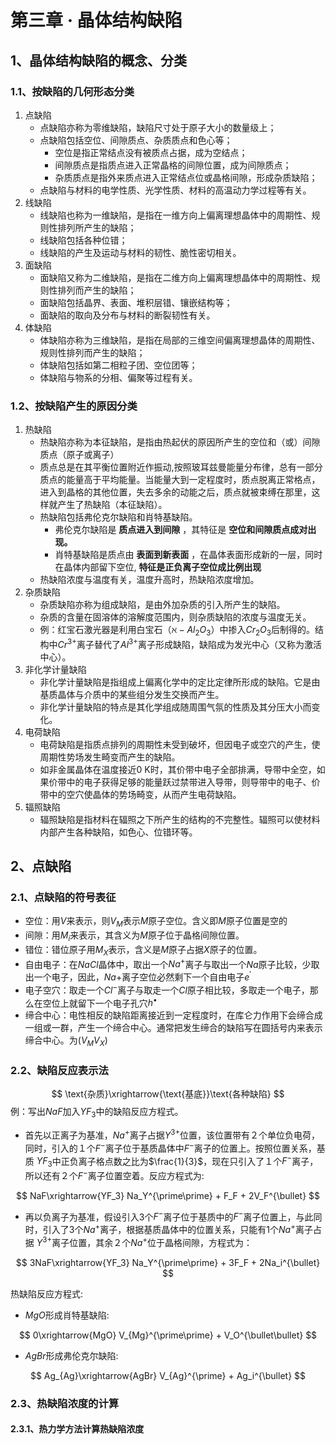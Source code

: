 # 第三章 · 晶体结构缺陷

## 1、晶体结构缺陷的概念、分类
### 1.1、按缺陷的几何形态分类
1. 点缺陷
   - 点缺陷亦称为零维缺陷，缺陷尺寸处于原子大小的数量级上；
   - 点缺陷包括空位、间隙质点、杂质质点和色心等；
     - 空位是指正常结点没有被质点占据，成为空结点；
     - 间隙质点是指质点进入正常晶格的间隙位置，成为间隙质点；
     - 杂质质点是指外来质点进入正常结点位或晶格间隙，形成杂质缺陷；
   - 点缺陷与材料的电学性质、光学性质、材料的高温动力学过程等有关。
2. 线缺陷
   - 线缺陷也称为一维缺陷，是指在一维方向上偏离理想晶体中的周期性、规则性排列所产生的缺陷；
   - 线缺陷包括各种位错；
   - 线缺陷的产生及运动与材料的韧性、脆性密切相关。
3. 面缺陷
   - 面缺陷又称为二维缺陷，是指在二维方向上偏离理想晶体中的周期性、规则性排列而产生的缺陷；
   - 面缺陷包括晶界、表面、堆积层错、镶嵌结构等；
   - 面缺陷的取向及分布与材料的断裂韧性有关。
4. 体缺陷
   - 体缺陷亦称为三维缺陷，是指在局部的三维空间偏离理想晶体的周期性、规则性排列而产生的缺陷；
   - 体缺陷包括如第二相粒子团、空位团等；
   - 体缺陷与物系的分相、偏聚等过程有关。

### 1.2、按缺陷产生的原因分类
1. 热缺陷
   - 热缺陷亦称为本征缺陷，是指由热起伏的原因所产生的空位和（或）间隙质点（原子或离子）
   - 质点总是在其平衡位置附近作振动,按照玻耳兹曼能量分布律，总有一部分质点的能量高于平均能量。当能量大到一定程度时，质点脱离正常格点，进入到晶格的其他位置，失去多余的动能之后，质点就被束缚在那里，这样就产生了热缺陷（本征缺陷）。
   - 热缺陷包括弗伦克尔缺陷和肖特基缺陷。
     - 弗伦克尔缺陷是 **质点进入到间隙** ，其特征是 **空位和间隙质点成对出现。**
     - 肖特基缺陷是质点由 **表面到新表面** ，在晶体表面形成新的一层，同时在晶体内部留下空位, **特征是正负离子空位成比例出现**
   - 热缺陷浓度与温度有关，温度升高时，热缺陷浓度增加。
2. 杂质缺陷
   - 杂质缺陷亦称为组成缺陷，是由外加杂质的引入所产生的缺陷。
   - 杂质的含量在固溶体的溶解度范围内，则杂质缺陷的浓度与温度无关。
   - 例：红宝石激光器是利用白宝石（$\aleph-Al_2O_3$）中掺入$Cr_2O_3$后制得的。结构中$Cr^{3+}$离子替代了$Al^{3+}$离子形成缺陷，缺陷成为发光中心（又称为激活中心）。
3. 非化学计量缺陷
   - 非化学计量缺陷是指组成上偏离化学中的定比定律所形成的缺陷。它是由基质晶体与介质中的某些组分发生交换而产生。
   - 非化学计量缺陷的特点是其化学组成随周围气氛的性质及其分压大小而变化。
4. 电荷缺陷
   - 电荷缺陷是指质点排列的周期性未受到破坏，但因电子或空穴的产生，使周期性势场发生畸变而产生的缺陷。
   - 如非金属晶体在温度接近0 K时，其价带中电子全部排满，导带中全空，如果价带中的电子获得足够的能量跃过禁带进入导带，则导带中的电子、价带中的空穴使晶体的势场畸变，从而产生电荷缺陷。
5. 辐照缺陷
   - 辐照缺陷是指材料在辐照之下所产生的结构的不完整性。辐照可以使材料内部产生各种缺陷，如色心、位错环等。

## 2、点缺陷
### 2.1、点缺陷的符号表征
- 空位：用$V$来表示，则$V_M$表示$M$原子空位。含义即$M$原子位置是空的
- 间隙：用$M_i$来表示，其含义为$M$原子位于晶格间隙位置。
- 错位：错位原子用$M_X$表示，含义是$M$原子占据$X$原子的位置。
- 自由电子：在$NaCl$晶体中，取出一个$Na^+$离子与取出一个$Na$原子比较，少取出一个电子，因此，$Na+$离子空位必然剩下一个自由电子$e^\prime$
- 电子空穴：取走一个$Cl^-$离子与取走一个$Cl$原子相比较，多取走一个电子，那么在空位上就留下一个电子孔穴$h^\bullet$
- 缔合中心：电性相反的缺陷距离接近到一定程度时，在库仑力作用下会缔合成一组或一群，产生一个缔合中心。通常把发生缔合的缺陷写在圆括号内来表示缔合中心。为$(V_MV_X)$
### 2.2、缺陷反应表示法
$$ \text{杂质}\xrightarrow{\text{基底}}\text{各种缺陷} $$
例：写出$NaF$加入$YF_3$中的缺陷反应方程式。
- 首先以正离子为基准，$Na^+$离子占据$Y^{3+}$位置，该位置带有２个单位负电荷，同时，引入的１个$F^-$离子位于基质晶体中$F^-$离子的位置上。按照位置关系，基质 $YF_3$中正负离子格点数之比为$\frac{1}{3}$，现在只引入了１个$F^-$离子，所以还有２个$F^-$离子位置空着。反应方程式为:  

$$ NaF\xrightarrow{YF_3} Na_Y^{\prime\prime} + F_F + 2V_F^{\bullet} $$

- 再以负离子为基准，假设引入3个$F^-$离子位于基质中的$F^-$离子位置上，与此同时，引入了3个$Na^+$离子，根据基质晶体中的位置关系，只能有1个$Na^+$离子占据 $Y^{3+}$离子位置，其余２个$Na^+$位于晶格间隙，方程式为：

$$ 3NaF\xrightarrow{YF_3} Na_Y^{\prime\prime} + 3F_F + 2Na_i^{\bullet} $$

热缺陷反应方程式:
- $MgO$形成肖特基缺陷:

$$ 0\xrightarrow{MgO} V_{Mg}^{\prime\prime} + V_O^{\bullet\bullet} $$
- $AgBr$形成弗伦克尔缺陷:

$$ Ag_{Ag}\xrightarrow{AgBr} V_{Ag}^{\prime} + Ag_i^{\bullet} $$

### 2.3、热缺陷浓度的计算
#### 2.3.1、热力学方法计算热缺陷浓度